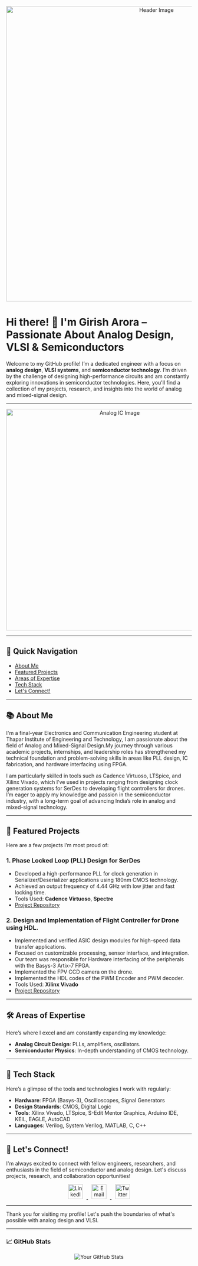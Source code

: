 <div align="center">
  <img src="path/to/your/header_image.jpg" alt="Header Image" width="800"/>
</div>

# Hi there! 👋 I'm Girish Arora – Passionate About Analog Design, VLSI & Semiconductors

Welcome to my GitHub profile! I’m a dedicated engineer with a focus on **analog design**, **VLSI systems**, and **semiconductor technology**. I’m driven by the challenge of designing high-performance circuits and am constantly exploring innovations in semiconductor technologies. Here, you'll find a collection of my projects, research, and insights into the world of analog and mixed-signal design.

---

<div align="center">
  <img src="path/to/your/analog_ic_image.jpg" alt="Analog IC Image" width="600"/>
</div>

---

## 🧭 Quick Navigation
- [About Me](#-about-me)
- [Featured Projects](#-featured-projects)
- [Areas of Expertise](#-areas-of-expertise)
- [Tech Stack](#-tech-stack)
- [Let's Connect!](#-lets-connect)

---

## 📚 About Me

I'm a final-year Electronics and Communication Engineering student at Thapar Institute of Engineering and Technology, I am passionate about the field of Analog and Mixed-Signal Design.My journey through various academic projects, internships, and leadership roles has strengthened my technical foundation and problem-solving skills in areas like PLL design, IC fabrication, and hardware interfacing using FPGA.

I am particularly skilled in tools such as Cadence Virtuoso, LTSpice, and Xilinx Vivado, which I’ve used in projects ranging from designing clock generation systems for SerDes to developing flight controllers for drones. I’m eager to apply my knowledge and passion in the semiconductor industry, with a long-term goal of advancing India’s role in analog and mixed-signal technology.

---

## 🚀 Featured Projects

Here are a few projects I’m most proud of:

### 1. **Phase Locked Loop (PLL) Design for SerDes**
   - Developed a high-performance PLL for clock generation in Serializer/Deserializer applications using 180nm CMOS technology.
   - Achieved an output frequency of 4.44 GHz with low jitter and fast locking time.
   - Tools Used: **Cadence Virtuoso**, **Spectre**
   - [Project Repository](https://github.com/Girish501/Phase-Locked-Loop-for-Clock-Generation-in-SerDes-in-180nm-CMOS)

### 2. **Design and Implementation of Flight Controller for Drone using HDL.**
   - Implemented and verified ASIC design modules for high-speed data transfer applications.
   - Focused on customizable processing, sensor interface, and integration.
   - Our team was responsible for Hardware interfacing of the peripherals with the Basys-3 Artix-7 FPGA.
   - Implemented the FPV CCD camera on the drone.
   - Implemented the HDL codes of the PWM Encoder and PWM decoder.
   - Tools Used: **Xilinx Vivado**
   - [Project Repository](https://github.com/your-profile/asic-design)


---

## 🛠 Areas of Expertise

Here’s where I excel and am constantly expanding my knowledge:

- **Analog Circuit Design**: PLLs, amplifiers, oscillators.
- **Semiconductor Physics**: In-depth understanding of CMOS technology.

---

## 🧰 Tech Stack

Here’s a glimpse of the tools and technologies I work with regularly:

- **Hardware**: FPGA (Basys-3), Oscilloscopes, Signal Generators
- **Design Standards**: CMOS, Digital Logic
- **Tools**: Xilinx Vivado, LTSpice, S-Edit Mentor Graphics, Arduino IDE, KEIL, EAGLE, AutoCAD
- **Languages**: Verilog, System Verilog, MATLAB, C, C++

---

## 💬 Let's Connect!

I'm always excited to connect with fellow engineers, researchers, and enthusiasts in the field of semiconductor and analog design. Let's discuss projects, research, and collaboration opportunities!

<div align="center">
  <a href="https://www.linkedin.com/in/girish-027918226/">
    <img src="https://img.icons8.com/ios-filled/50/0077b5/linkedin.png" alt="LinkedIn" width="40" height="40" style="margin: 0 10px;">
  </a>
  <a href="mailto:girisharora510@gmail.com" target="_blank">
    <img src="https://img.icons8.com/ios-filled/50/ea4335/gmail-new.png" alt="Email" width="40" height="40" style="margin: 0 10px;">
  </a>
  <a href="https://twitter.com/Girish056" target="_blank">
    <img src="https://img.icons8.com/ios-filled/50/1da1f2/twitter.png" alt="Twitter" width="40" height="40" style="margin: 0 10px;">
  </a>
</div>

---

Thank you for visiting my profile! Let's push the boundaries of what's possible with analog design and VLSI.

---

### 📈 GitHub Stats

<div align="center">
  <img src="https://github-readme-stats.vercel.app/api?username=Girish501&show_icons=true&theme=radical" alt="Your GitHub Stats" />
</div>
